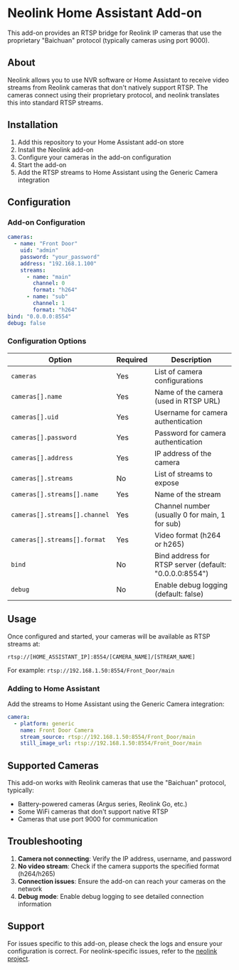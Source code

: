 # Neolink Home Assistant Add-on

This add-on provides an RTSP bridge for Reolink IP cameras that use the proprietary "Baichuan" protocol (typically cameras using port 9000).

## About

Neolink allows you to use NVR software or Home Assistant to receive video streams from Reolink cameras that don't natively support RTSP. The cameras connect using their proprietary protocol, and neolink translates this into standard RTSP streams.

## Installation

1. Add this repository to your Home Assistant add-on store
2. Install the Neolink add-on
3. Configure your cameras in the add-on configuration
4. Start the add-on
5. Add the RTSP streams to Home Assistant using the Generic Camera integration

## Configuration

### Add-on Configuration

```yaml
cameras:
  - name: "Front Door"
    uid: "admin"
    password: "your_password"
    address: "192.168.1.100"
    streams:
      - name: "main"
        channel: 0
        format: "h264"
      - name: "sub"
        channel: 1
        format: "h264"
bind: "0.0.0.0:8554"
debug: false
```

### Configuration Options

| Option | Required | Description |
|--------|----------|-------------|
| `cameras` | Yes | List of camera configurations |
| `cameras[].name` | Yes | Name of the camera (used in RTSP URL) |
| `cameras[].uid` | Yes | Username for camera authentication |
| `cameras[].password` | Yes | Password for camera authentication |
| `cameras[].address` | Yes | IP address of the camera |
| `cameras[].streams` | No | List of streams to expose |
| `cameras[].streams[].name` | Yes | Name of the stream |
| `cameras[].streams[].channel` | Yes | Channel number (usually 0 for main, 1 for sub) |
| `cameras[].streams[].format` | Yes | Video format (h264 or h265) |
| `bind` | No | Bind address for RTSP server (default: "0.0.0.0:8554") |
| `debug` | No | Enable debug logging (default: false) |

## Usage

Once configured and started, your cameras will be available as RTSP streams at:
```
rtsp://[HOME_ASSISTANT_IP]:8554/[CAMERA_NAME]/[STREAM_NAME]
```

For example: `rtsp://192.168.1.50:8554/Front_Door/main`

### Adding to Home Assistant

Add the streams to Home Assistant using the Generic Camera integration:

```yaml
camera:
  - platform: generic
    name: Front Door Camera
    stream_source: rtsp://192.168.1.50:8554/Front_Door/main
    still_image_url: rtsp://192.168.1.50:8554/Front_Door/main
```

## Supported Cameras

This add-on works with Reolink cameras that use the "Baichuan" protocol, typically:
- Battery-powered cameras (Argus series, Reolink Go, etc.)
- Some WiFi cameras that don't support native RTSP
- Cameras that use port 9000 for communication

## Troubleshooting

1. **Camera not connecting**: Verify the IP address, username, and password
2. **No video stream**: Check if the camera supports the specified format (h264/h265)
3. **Connection issues**: Ensure the add-on can reach your cameras on the network
4. **Debug mode**: Enable debug logging to see detailed connection information

## Support

For issues specific to this add-on, please check the logs and ensure your configuration is correct. For neolink-specific issues, refer to the [neolink project](https://github.com/thirtythreeforty/neolink).